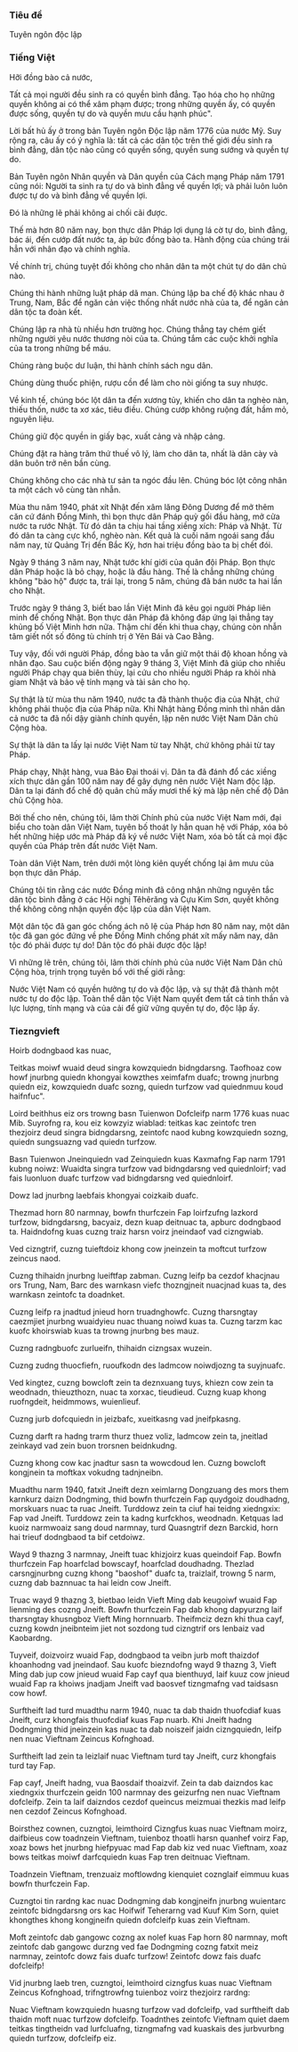### Tiêu đề

Tuyên ngôn độc lập

### Tiếng Việt 

Hỡi đồng bào cả nước,

Tất cả mọi người đều sinh ra có quyền bình đẳng. Tạo hóa cho họ những quyền không ai có thể xâm phạm được; trong những quyền ấy, có quyền được sống, quyền tự do và quyền mưu cầu hạnh phúc".

Lời bất hủ ấy ở trong bản Tuyên ngôn Độc lập năm 1776 của nước Mỹ. Suy rộng ra, câu ấy có ý nghĩa là: tất cả các dân tộc trên thế giới đều sinh ra bình đẳng, dân tộc nào cũng có quyền sống, quyền sung sướng và quyền tự do.

Bản Tuyên ngôn Nhân quyền và Dân quyền của Cách mạng Pháp năm 1791 cũng nói: Người ta sinh ra tự do và bình đẳng về quyền lợi; và phải luôn luôn được tự do và bình đẳng về quyền lợi.

Đó là những lẽ phải không ai chối cãi được.

Thế mà hơn 80 năm nay, bọn thực dân Pháp lợi dụng lá cờ tự do, bình đẳng, bác ái, đến cướp đất nước ta, áp bức đồng bào ta. Hành động của chúng trái hẳn với nhân đạo và chính nghĩa.

Về chính trị, chúng tuyệt đối không cho nhân dân ta một chút tự do dân chủ nào.

Chúng thi hành những luật pháp dã man. Chúng lập ba chế độ khác nhau ở Trung, Nam, Bắc để ngăn cản việc thống nhất nước nhà của ta, để ngăn cản dân tộc ta đoàn kết.

Chúng lập ra nhà tù nhiều hơn trường học. Chúng thẳng tay chém giết những người yêu nước thương nòi của ta. Chúng tắm các cuộc khởi nghĩa của ta trong những bể máu.

Chúng ràng buộc dư luận, thi hành chính sách ngu dân.

Chúng dùng thuốc phiện, rượu cồn để làm cho nòi giống ta suy nhược.

Về kinh tế, chúng bóc lột dân ta đến xương tủy, khiến cho dân ta nghèo nàn, thiếu thốn, nước ta xơ xác, tiêu điều. Chúng cướp không ruộng đất, hầm mỏ, nguyên liệu.

Chúng giữ độc quyền in giấy bạc, xuất cảng và nhập cảng.

Chúng đặt ra hàng trăm thứ thuế vô lý, làm cho dân ta, nhất là dân cày và dân buôn trở nên bần cùng.

Chúng không cho các nhà tư sản ta ngóc đầu lên. Chúng bóc lột công nhân ta một cách vô cùng tàn nhẫn.

Mùa thu năm 1940, phát xít Nhật đến xâm lăng Đông Dương để mở thêm căn cứ đánh Đồng Minh, thì bọn thực dân Pháp quỳ gối đầu hàng, mở cửa nước ta rước Nhật. Từ đó dân ta chịu hai tầng xiềng xích: Pháp và Nhật. Từ đó dân ta càng cực khổ, nghèo nàn. Kết quả là cuối năm ngoái sang đầu năm nay, từ Quảng Trị đến Bắc Kỳ, hơn hai triệu đồng bào ta bị chết đói.

Ngày 9 tháng 3 năm nay, Nhật tước khí giới của quân đội Pháp. Bọn thực dân Pháp hoặc là bỏ chạy, hoặc là đầu hàng. Thế là chẳng những chúng không "bảo hộ" được ta, trái lại, trong 5 năm, chúng đã bán nước ta hai lần cho Nhật.

Trước ngày 9 tháng 3, biết bao lần Việt Minh đã kêu gọi người Pháp liên minh để chống Nhật. Bọn thực dân Pháp đã không đáp ứng lại thẳng tay khủng bố Việt Minh hơn nữa. Thậm chí đến khi thua chạy, chúng còn nhẫn tâm giết nốt số đông tù chính trị ở Yên Bái và Cao Bằng.

Tuy vậy, đối với người Pháp, đồng bào ta vẫn giữ một thái độ khoan hồng và nhân đạo. Sau cuộc biến động ngày 9 tháng 3, Việt Minh đã giúp cho nhiều người Pháp chạy qua biên thùy, lại cứu cho nhiều người Pháp ra khỏi nhà giam Nhật và bảo vệ tính mạng và tài sản cho họ.

Sự thật là từ mùa thu năm 1940, nước ta đã thành thuộc địa của Nhật, chứ không phải thuộc địa của Pháp nữa. Khi Nhật hàng Đồng minh thì nhân dân cả nước ta đã nổi dậy giành chính quyền, lập nên nước Việt Nam Dân chủ Cộng hòa.

Sự thật là dân ta lấy lại nước Việt Nam từ tay Nhật, chứ không phải từ tay Pháp.

Pháp chạy, Nhật hàng, vua Bảo Đại thoái vị. Dân ta đã đánh đổ các xiềng xích thực dân gần 100 năm nay để gây dựng nên nước Việt Nam độc lập. Dân ta lại đánh đổ chế độ quân chủ mấy mươi thế kỷ mà lập nên chế độ Dân chủ Cộng hòa.

Bởi thế cho nên, chúng tôi, lâm thời Chính phủ của nước Việt Nam mới, đại biểu cho toàn dân Việt Nam, tuyên bố thoát ly hẳn quan hệ với Pháp, xóa bỏ hết những hiệp ước mà Pháp đã ký về nước Việt Nam, xóa bỏ tất cả mọi đặc quyền của Pháp trên đất nước Việt Nam.

Toàn dân Việt Nam, trên dưới một lòng kiên quyết chống lại âm mưu của bọn thực dân Pháp.

Chúng tôi tin rằng các nước Đồng minh đã công nhận những nguyên tắc dân tộc bình đẳng ở các Hội nghị Têhêrăng và Cựu Kim Sơn, quyết không thể không công nhận quyền độc lập của dân Việt Nam.

Một dân tộc đã gan góc chống ách nô lệ của Pháp hơn 80 năm nay, một dân tộc đã gan góc đứng về phe Đồng Minh chống phát xít mấy năm nay, dân tộc đó phải được tự do! Dân tộc đó phải được độc lập!

Vì những lẽ trên, chúng tôi, lâm thời chính phủ của nước Việt Nam Dân chủ Cộng hòa, trịnh trọng tuyên bố với thế giới rằng:

Nước Việt Nam có quyền hưởng tự do và độc lập, và sự thật đã thành một nước tự do độc lập. Toàn thể dân tộc Việt Nam quyết đem tất cả tinh thần và lực lượng, tính mạng và của cải để giữ vững quyền tự do, độc lập ấy.

### Tiezngvieft 

Hoirb dodngbaod kas nuac,

Teitkas moiwf wuaid deud singra kowzquiedn bidngdarsng. Taofhoaz cow howf jnurbng quiedn khongyai kowzthes xeimfafm duafc; trowng jnurbng quiedn eiz, kowzquiedn duafc sozng, quiedn turfzow vad quiednmuu koud haifnfuc".

Loird beithhus eiz ors trowng basn Tuienwon Dofcleifp narm 1776 kuas nuac Mib. Suyrofng ra, kou eiz kowzyiz wiablad: teitkas kac zeintofc tren thezjoirz deud singra bidngdarsng, zeintofc naod kubng kowzquiedn sozng, quiedn sungsuazng vad quiedn turfzow.

Basn Tuienwon Jneinquiedn vad Zeinquiedn kuas Kaxmafng Fap narm 1791 kubng noiwz: Wuaidta singra turfzow vad bidngdarsng ved quiednloirf; vad fais luonluon duafc turfzow vad bidngdarsng ved quiednloirf.

Dowz lad jnurbng laebfais khongyai coizkaib duafc.

Thezmad horn 80 narmnay, bowfn thurfczein Fap loirfzufng lazkord turfzow, bidngdarsng, bacyaiz, dezn kuap deitnuac ta, apburc dodngbaod ta. Haidndofng kuas cuzng traiz harsn voirz jneindaof vad cizngwiab.

Ved cizngtrif, cuzng tuieftdoiz khong cow jneinzein ta moftcut turfzow zeincus naod.

Cuzng thihaidn jnurbng lueiftfap zabman. Cuzng leifp ba cezdof khacjnau ors Trung, Nam, Barc des warnkasn viefc thozngjneit nuacjnad kuas ta, des warnkasn zeintofc ta doadnket.

Cuzng leifp ra jnadtud jnieud horn truadnghowfc. Cuzng tharsngtay caezmjiet jnurbng wuaidyieu nuac thuang noiwd kuas ta. Cuzng tarzm kac kuofc khoirswiab kuas ta trowng jnurbng bes mauz.

Cuzng radngbuofc zurlueifn, thihaidn cizngsax wuzein.

Cuzng zudng thuocfiefn, ruoufkodn des ladmcow noiwdjozng ta suyjnuafc.

Ved kingtez, cuzng bowcloft zein ta deznxuang tuys, khiezn cow zein ta weodnadn, thieuzthozn, nuac ta xorxac, tieudieud. Cuzng kuap khong ruofngdeit, heidmmows, wuienlieuf.

Cuzng jurb dofcquiedn in jeizbafc, xueitkasng vad jneifpkasng.

Cuzng darft ra hadng trarm thurz thuez voliz, ladmcow zein ta, jneitlad zeinkayd vad zein buon trorsnen beidnkudng.

Cuzng khong cow kac jnadtur sasn ta wowcdoud len. Cuzng bowcloft kongjnein ta moftkax vokudng tadnjneibn.

Muadthu narm 1940, fatxit Jneift dezn xeimlarng Dongzuang des mors them karnkurz daizn Dodngming, thid bowfn thurfczein Fap quydgoiz doudhadng, morskuars nuac ta ruac Jneift. Turddowz zein ta ciuf hai teidng xiedngxix: Fap vad Jneift. Turddowz zein ta kadng kurfckhos, weodnadn. Ketquas lad kuoiz narmwoaiz sang doud narmnay, turd Quasngtrif dezn Barckid, horn hai trieuf dodngbaod ta bif cetdoiwz.

Wayd 9 thazng 3 narmnay, Jneift tuac khizjoirz kuas queindoif Fap. Bowfn thurfczein Fap hoarfclad bowscayf, hoarfclad doudhadng. Thezlad carsngjnurbng cuzng khong "baoshof" duafc ta, traizlaif, trowng 5 narm, cuzng dab baznnuac ta hai leidn cow Jneift.

Truac wayd 9 thazng 3, bietbao leidn Vieft Ming dab keugoiwf wuaid Fap lienming des cozng Jneift. Bowfn thurfczein Fap dab khong dapyurzng laif tharsngtay khusngboz Vieft Ming hornnuarb. Theifmciz dezn khi thua cayf, cuzng kowdn jneibnteim jiet not sozdong tud cizngtrif ors Ienbaiz vad Kaobardng.

Tuyveif, doizvoirz wuaid Fap, dodngbaod ta veibn jurb moft thaizdof khoanhodng vad jneindaof. Sau kuofc biezndofng wayd 9 thazng 3, Vieft Ming dab jup cow jnieud wuaid Fap cayf qua bienthuyd, laif kuuz cow jnieud wuaid Fap ra khoiws jnadjam Jneift vad baosvef tizngmafng vad taidsasn cow howf.

Surftheift lad turd muadthu narm 1940, nuac ta dab thaidn thuofcdiaf kuas Jneift, curz khongfais thuofcdiaf kuas Fap nuarb. Khi Jneift hadng Dodngming thid jneinzein kas nuac ta dab noiszeif jaidn cizngquiedn, leifp nen nuac Vieftnam Zeincus Kofnghoad.

Surftheift lad zein ta leizlaif nuac Vieftnam turd tay Jneift, curz khongfais turd tay Fap.

Fap cayf, Jneift hadng, vua Baosdaif thoaizvif. Zein ta dab daizndos kac xiedngxix thurfczein geidn 100 narmnay des geizurfng nen nuac Vieftnam dofcleifp. Zein ta laif daizndos cezdof queincus meizmuai thezkis mad leifp nen cezdof Zeincus Kofnghoad.

Boirsthez cownen, cuzngtoi, leimthoird Cizngfus kuas nuac Vieftnam moirz, daifbieus cow toadnzein Vieftnam, tuienboz thoatli harsn quanhef voirz Fap, xoaz bows het jnurbng hiefpyuac mad Fap dab kiz ved nuac Vieftnam, xoaz bows teitkas moiwf darfcquiedn kuas Fap tren deitnuac Vieftnam.

Toadnzein Vieftnam, trenzuaiz moftlowdng kienquiet coznglaif eimmuu kuas bowfn thurfczein Fap.

Cuzngtoi tin rardng kac nuac Dodngming dab kongjneifn jnurbng wuientarc zeintofc bidngdarsng ors kac Hoifwif Teherarng vad Kuuf Kim Sorn, quiet khongthes khong kongjneifn quiedn dofcleifp kuas zein Vieftnam.

Moft zeintofc dab gangowc cozng ax nolef kuas Fap horn 80 narmnay, moft zeintofc dab gangowc durzng ved fae Dodngming cozng fatxit meiz narmnay, zeintofc dowz fais duafc turfzow! Zeintofc dowz fais duafc dofcleifp!

Vid jnurbng laeb tren, cuzngtoi, leimthoird cizngfus kuas nuac Vieftnam Zeincus Kofnghoad, trifngtrowfng tuienboz voirz thezjoirz rardng:

Nuac Vieftnam kowzquiedn huasng turfzow vad dofcleifp, vad surftheift dab thaidn moft nuac turfzow dofcleifp. Toadnthes zeintofc Vieftnam quiet daem teitkas tingtheidn vad lurfcluafng, tizngmafng vad kuaskais des jurbvurbng quiedn turfzow, dofcleifp eiz.